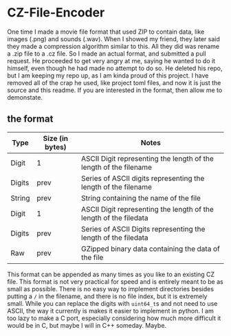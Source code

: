 # CZ-File-Encoder
One time I made a movie file format that used ZIP to contain data, like images (.png) and sounds (.wav). When I showed my friend, they later said they made a compression algorithm similar to this. All they did was rename a .zip file to a .cz file. So I made an actual format, and submitted a pull request. He proceeded to get very angry at me, saying he wanted to do it himself, even though he had made no attempt to do so. He deleted his repo, but I am keeping my repo up, as I am kinda proud of this project. I have removed all of the crap he used, like project toml files, and now it is just the source and this readme. If you are interested in the format, then allow me to demonstate.
## the format
| Type | Size (in bytes) | Notes |
| ----- | ---------------- | ----- |
| Digit | 1 | ASCII Digit representing the length of the length of the filename |
| Digits | prev | Series of ASCII digits representing the length of the filename |
| String | prev | String containing the name of the file |
| Digit | 1 | ASCII Digit representing the length of the length of the filedata |
| Digits | prev | Series of ASCII Digits representing the length of the filedata |
| Raw | prev | GZipped binary data containing the data of the file |

This format can be appended as many times as you like to an existing CZ file. This format is not very practical for speed and is entirely meant to be as small as possible. There is no easy way to implement directories besides putting a `/` in the filename, and there is no file index, but it is extremely small. While you can replace the digits with `uint64_t`s and not need to use ASCII, the way it currently is makes it easier to implement in python. I am too lazy to make a C port, especially considering how much more difficult it would be in C, but maybe I will in C++ someday. Maybe.
